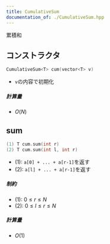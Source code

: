 ```yaml
---
title: CumulativeSum
documentation_of: ./CumulativeSum.hpp
---
```


累積和

## コンストラクタ
```cpp
CumulativeSum<T> cum(vector<T> v)
```
- `v`の内容で初期化

##### 計算量
- $O(N)$

## sum
```cpp
(1) T cum.sum(int r)
(2) T cum.sum(int l, int r)
```
- (1): `a[0] + ... + a[r-1]`を返す
- (2): `a[l] + ... + a[r-1]`を返す

##### 制約
- (1): $0 \leq r \leq N$
- (2): $0 \leq l \leq r \leq N$

##### 計算量
- $O(1)$

